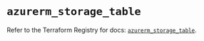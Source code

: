 # `azurerm_storage_table`

Refer to the Terraform Registry for docs: [`azurerm_storage_table`](https://registry.terraform.io/providers/hashicorp/azurerm/2.99.0/docs/resources/storage_table).
